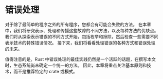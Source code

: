 # 错误处理

对于除了最简单的程序之外的所有程序，您都会有可能会失败的方法。 在本章中，我们将研究表示、处理和传播这些故障的不同方法，以及每种方法的优缺点。 我们将从探索表示错误的不同方式开始，包括枚举和擦除，然后检查一些需要不同表示技术的特殊错误情况。 接下来，我们将看看处理错误的各种方式和错误处理的未来。

值得注意的是，Rust 中错误处理的最佳实践仍然是一个活跃的话题，在撰写本文时，生态系统尚未确定一个统一的方法。 因此，本章将重点关注基本原则和技术，而不是推荐特定的 crate 或模式。


